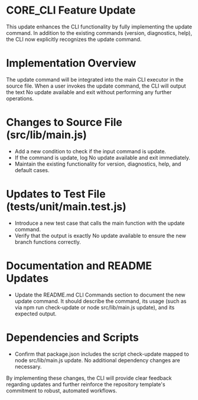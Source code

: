 # CORE_CLI Feature Update

This update enhances the CLI functionality by fully implementing the update command. In addition to the existing commands (version, diagnostics, help), the CLI now explicitly recognizes the update command.

# Implementation Overview

The update command will be integrated into the main CLI executor in the source file. When a user invokes the update command, the CLI will output the text No update available and exit without performing any further operations.

# Changes to Source File (src/lib/main.js)

- Add a new condition to check if the input command is update.
- If the command is update, log No update available and exit immediately.
- Maintain the existing functionality for version, diagnostics, help, and default cases.

# Updates to Test File (tests/unit/main.test.js)

- Introduce a new test case that calls the main function with the update command.
- Verify that the output is exactly No update available to ensure the new branch functions correctly.

# Documentation and README Updates

- Update the README.md CLI Commands section to document the new update command. It should describe the command, its usage (such as via npm run check-update or node src/lib/main.js update), and its expected output.

# Dependencies and Scripts

- Confirm that package.json includes the script check-update mapped to node src/lib/main.js update. No additional dependency changes are necessary.

By implementing these changes, the CLI will provide clear feedback regarding updates and further reinforce the repository template's commitment to robust, automated workflows.
